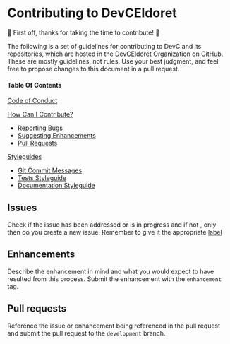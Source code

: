 # Contributing to DevCEldoret

🎉 First off, thanks for taking the time to contribute! 🎉

The following is a set of guidelines for contributing to DevC and its repositories, which are hosted in the [DevCEldoret](https://github.com/DevCEldoret) Organization on GitHub. These are mostly guidelines, not rules. Use your best judgment, and feel free to propose changes to this document in a pull request.

#### Table Of Contents

[Code of Conduct](#code-of-conduct)

[How Can I Contribute?](#how-can-i-contribute)
* [Reporting Bugs](#Issues)
* [Suggesting Enhancements](#Enhancements)
* [Pull Requests](#pull-requests)

[Styleguides](#styleguides)
  * [Git Commit Messages](#git-commit-messages)
  * [Tests Styleguide](#tests-styleguide)
  * [Documentation Styleguide](#documentation-styleguide)


## Issues

Check if the issue has been addressed or is in progress and if not , only then do you create a new issue. Remember to give it the appropriate [label](https://github.com/DevCEldoret/devceldoret-backend/labels)

## Enhancements
Describe the enhancement in mind and what you would expect to have resulted from this process. Submit the enhancement with the `enhancement` tag.

## Pull requests
Reference the issue or enhancement being referenced in the pull request and submit the pull request to the `development` branch.